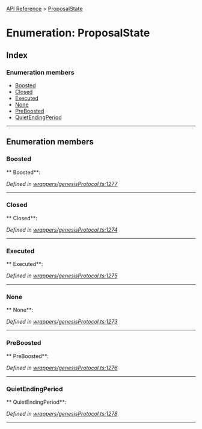 [API Reference](../README.md) > [ProposalState](../enums/ProposalState.md)



# Enumeration: ProposalState

## Index

### Enumeration members

* [Boosted](ProposalState.md#Boosted)
* [Closed](ProposalState.md#Closed)
* [Executed](ProposalState.md#Executed)
* [None](ProposalState.md#None)
* [PreBoosted](ProposalState.md#PreBoosted)
* [QuietEndingPeriod](ProposalState.md#QuietEndingPeriod)



---
## Enumeration members
<a id="Boosted"></a>

###  Boosted

** Boosted**:   

*Defined in [wrappers/genesisProtocol.ts:1277](https://github.com/daostack/arc.js/blob/f343aa24/lib/wrappers/genesisProtocol.ts#L1277)*





___

<a id="Closed"></a>

###  Closed

** Closed**:   

*Defined in [wrappers/genesisProtocol.ts:1274](https://github.com/daostack/arc.js/blob/f343aa24/lib/wrappers/genesisProtocol.ts#L1274)*





___

<a id="Executed"></a>

###  Executed

** Executed**:   

*Defined in [wrappers/genesisProtocol.ts:1275](https://github.com/daostack/arc.js/blob/f343aa24/lib/wrappers/genesisProtocol.ts#L1275)*





___

<a id="None"></a>

###  None

** None**:   

*Defined in [wrappers/genesisProtocol.ts:1273](https://github.com/daostack/arc.js/blob/f343aa24/lib/wrappers/genesisProtocol.ts#L1273)*





___

<a id="PreBoosted"></a>

###  PreBoosted

** PreBoosted**:   

*Defined in [wrappers/genesisProtocol.ts:1276](https://github.com/daostack/arc.js/blob/f343aa24/lib/wrappers/genesisProtocol.ts#L1276)*





___

<a id="QuietEndingPeriod"></a>

###  QuietEndingPeriod

** QuietEndingPeriod**:   

*Defined in [wrappers/genesisProtocol.ts:1278](https://github.com/daostack/arc.js/blob/f343aa24/lib/wrappers/genesisProtocol.ts#L1278)*





___



